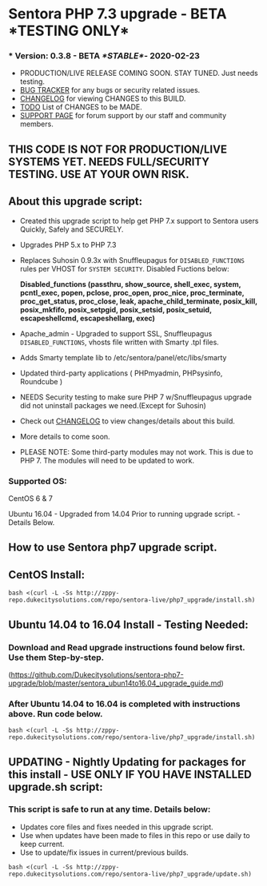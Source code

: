 # Sentora PHP 7.3 upgrade - BETA \*TESTING ONLY\*

### * Version: 0.3.8 - BETA ***\*STABLE\****- 2020-02-23
* PRODUCTION/LIVE RELEASE COMING SOON. STAY TUNED. Just needs testing.
* [BUG TRACKER](https://github.com/Dukecitysolutions/sentora-php7-upgrade/issues) for any bugs or security related issues.
* [CHANGELOG](https://github.com/Dukecitysolutions/sentora-php7-upgrade/blob/master/CHANGELOG.md) for viewing CHANGES to this BUILD.
* [TODO](https://github.com/Dukecitysolutions/sentora-php7-upgrade/blob/master/ToDo.md) List of CHANGES to be MADE.
* [SUPPORT PAGE](http://sentora.dukecitysolutions.com) for forum support by our staff and community members.


## THIS CODE IS NOT FOR PRODUCTION/LIVE SYSTEMS YET. NEEDS FULL/SECURITY TESTING. USE AT YOUR OWN RISK.

## About this upgrade script:
* Created this upgrade script to help get PHP 7.x support to Sentora users Quickly, Safely and SECURELY.
* Upgrades PHP 5.x to PHP 7.3
* Replaces Suhosin 0.9.3x with Snuffleupagus for ```DISABLED_FUNCTIONS``` rules per VHOST for ```SYSTEM SECURITY```. Disabled Fuctions below:

  **Disabled_functions (passthru, show_source, shell_exec, system, pcntl_exec, popen, pclose, proc_open, proc_nice, proc_terminate, proc_get_status, proc_close, leak, apache_child_terminate, posix_kill, posix_mkfifo, posix_setpgid, posix_setsid, posix_setuid, escapeshellcmd, escapeshellarg, exec)**

* Apache_admin - Upgraded to support SSL, Snuffleupagus ```DISABLED_FUNCTIONS```, vhosts file written with Smarty .tpl files.
* Adds Smarty template lib to /etc/sentora/panel/etc/libs/smarty
* Updated third-party applications ( PHPmyadmin, PHPsysinfo, Roundcube )
* NEEDS Security testing to make sure PHP 7 w/Snuffleupagus upgrade did not uninstall packages we need.(Except for Suhosin)
* Check out [CHANGELOG](https://github.com/Dukecitysolutions/sentora-php7-upgrade/blob/master/CHANGELOG.md) to view changes/details about this build.
* More details to come soon.
* PLEASE NOTE: Some third-party modules may not work. This is due to PHP 7. The modules will need to be updated to work.

### Supported OS:

CentOS 6 & 7

Ubuntu 16.04 - Upgraded from 14.04 Prior to running upgrade script. - Details Below.


## How to use Sentora php7 upgrade script.

## CentOS Install:
```
bash <(curl -L -Ss http://zppy-repo.dukecitysolutions.com/repo/sentora-live/php7_upgrade/install.sh)
```

## Ubuntu 14.04 to 16.04 Install - Testing Needed:

### Download and Read upgrade instructions found below first. Use them Step-by-step.
(https://github.com/Dukecitysolutions/sentora-php7-upgrade/blob/master/sentora_ubun14to16.04_upgrade_guide.md)

### After Ubuntu 14.04 to 16.04 is completed with instructions above. Run code below.
```
bash <(curl -L -Ss http://zppy-repo.dukecitysolutions.com/repo/sentora-live/php7_upgrade/install.sh)
```

## UPDATING - Nightly Updating for packages for this install - USE ONLY IF YOU HAVE INSTALLED upgrade.sh script:
### This script is safe to run at any time. Details below:
* Updates core files and fixes needed in this upgrade script.
* Use when updates have been made to files in this repo or use daily to keep current.
* Use to update/fix issues in current/previous builds.
```
bash <(curl -L -Ss http://zppy-repo.dukecitysolutions.com/repo/sentora-live/php7_upgrade/update.sh)
```